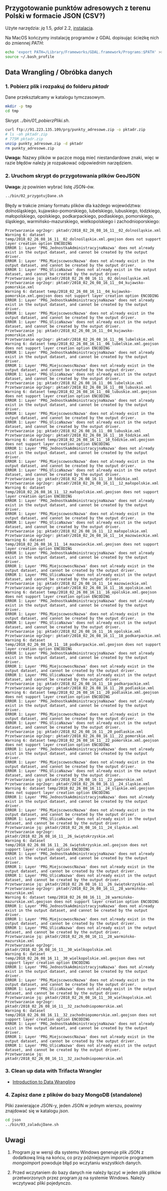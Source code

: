 ## Przygotowanie punktów adresowych z terenu Polski w formacie JSON (CSV?)

Użyte narzędzia: _jq_ 1.5, _gdal_ 2.2,
[instalacja](https://tilemill-project.github.io/tilemill/docs/guides/gdal/).

Na MacOS kończymy instalację programów z GDAL dopisując ścieżkę nich
do zmiennej _PATH_:
```bash
echo 'export PATH=/Library/Frameworks/GDAL.framework/Programs:$PATH' >> ~/.bash_profile
source ~/.bash_profile
```

## Data Wrangling / Obróbka danych

### 1. Pobierz plik i rozpakuj do folderu _pktadr_

Dane przekształcamy w katalogu tymczasowym.
```bash
mkdir -p tmp
cd tmp
```

Skrypt _../bin/01_pobierzPliki.sh_.
```bash
curl ftp://91.223.135.109/prg/punkty_adresowe.zip -o pktadr.zip
# ls -oh pktadr.zip
# 775M pktadr.zip
unzip punkty_adresowe.zip -d pktadr
rm punkty_adresowe.zip
```

**Uwaga:** Nazwy plików w paczce mogą mieć niestandardowe znaki, więc w razie błędów należy je rozpakować odpowiednim narzędziem.

### 2. Uruchom skrypt do przygotowania plików GeoJSON

**Uwaga:** _jq_ powinien wybrać listę JSON–ów.
```bash
../bin/02_przygotujDane.sh
```

Błędy w trakcie zmiany formatu plików dla każdego województwa:
dolnośląskiego, kujawsko-pomorskiego, lubelskiego, lubuskiego, łódzkiego,
małopolskiego, opolskiego, podkarpackiego, podlaskiego, pomorskiego, śląskiego,
warmińsko-mazurskiego, wielkopolskiego i zachodnioporskiego:
```
Przetwarzanie ogr2ogr: pktadr/2018_02_26_08_16_11__02_dolnośląskie.xml
Warning 6: dataset temp/2018_02_26_08_16_11__02_dolnośląskie.xml.geojson does not support layer creation option ENCODING
ERROR 1: Layer 'PRG_JednostkaAdministracyjnaNazwa' does not already exist in the output dataset, and cannot be created by the output driver.
ERROR 1: Layer 'PRG_MiejscowoscNazwa' does not already exist in the output dataset, and cannot be created by the output driver.
ERROR 1: Layer 'PRG_UlicaNazwa' does not already exist in the output dataset, and cannot be created by the output driver.
Przetwarzanie jq: pktadr/2018_02_26_08_16_11__02_dolnośląskie.xml
Przetwarzanie ogr2ogr: pktadr/2018_02_26_08_16_11__04_kujawsko-pomorskie.xml
Warning 6: dataset temp/2018_02_26_08_16_11__04_kujawsko-pomorskie.xml.geojson does not support layer creation option ENCODING
ERROR 1: Layer 'PRG_JednostkaAdministracyjnaNazwa' does not already exist in the output dataset, and cannot be created by the output driver.
ERROR 1: Layer 'PRG_MiejscowoscNazwa' does not already exist in the output dataset, and cannot be created by the output driver.
ERROR 1: Layer 'PRG_UlicaNazwa' does not already exist in the output dataset, and cannot be created by the output driver.
Przetwarzanie jq: pktadr/2018_02_26_08_16_11__04_kujawsko-pomorskie.xml
Przetwarzanie ogr2ogr: pktadr/2018_02_26_08_16_11__06_lubelskie.xml
Warning 6: dataset temp/2018_02_26_08_16_11__06_lubelskie.xml.geojson does not support layer creation option ENCODING
ERROR 1: Layer 'PRG_JednostkaAdministracyjnaNazwa' does not already exist in the output dataset, and cannot be created by the output driver.
ERROR 1: Layer 'PRG_MiejscowoscNazwa' does not already exist in the output dataset, and cannot be created by the output driver.
ERROR 1: Layer 'PRG_UlicaNazwa' does not already exist in the output dataset, and cannot be created by the output driver.
Przetwarzanie jq: pktadr/2018_02_26_08_16_11__06_lubelskie.xml
Przetwarzanie ogr2ogr: pktadr/2018_02_26_08_16_11__08_lubuskie.xml
Warning 6: dataset temp/2018_02_26_08_16_11__08_lubuskie.xml.geojson does not support layer creation option ENCODING
ERROR 1: Layer 'PRG_JednostkaAdministracyjnaNazwa' does not already exist in the output dataset, and cannot be created by the output driver.
ERROR 1: Layer 'PRG_MiejscowoscNazwa' does not already exist in the output dataset, and cannot be created by the output driver.
ERROR 1: Layer 'PRG_UlicaNazwa' does not already exist in the output dataset, and cannot be created by the output driver.
Przetwarzanie jq: pktadr/2018_02_26_08_16_11__08_lubuskie.xml
Przetwarzanie ogr2ogr: pktadr/2018_02_26_08_16_11__10_łódzkie.xml
Warning 6: dataset temp/2018_02_26_08_16_11__10_łódzkie.xml.geojson does not support layer creation option ENCODING
ERROR 1: Layer 'PRG_JednostkaAdministracyjnaNazwa' does not already exist in the output dataset, and cannot be created by the output driver.
ERROR 1: Layer 'PRG_MiejscowoscNazwa' does not already exist in the output dataset, and cannot be created by the output driver.
ERROR 1: Layer 'PRG_UlicaNazwa' does not already exist in the output dataset, and cannot be created by the output driver.
Przetwarzanie jq: pktadr/2018_02_26_08_16_11__10_łódzkie.xml
Przetwarzanie ogr2ogr: pktadr/2018_02_26_08_16_11__12_małopolskie.xml
Warning 6: dataset temp/2018_02_26_08_16_11__12_małopolskie.xml.geojson does not support layer creation option ENCODING
ERROR 1: Layer 'PRG_JednostkaAdministracyjnaNazwa' does not already exist in the output dataset, and cannot be created by the output driver.
ERROR 1: Layer 'PRG_MiejscowoscNazwa' does not already exist in the output dataset, and cannot be created by the output driver.
ERROR 1: Layer 'PRG_UlicaNazwa' does not already exist in the output dataset, and cannot be created by the output driver.
Przetwarzanie jq: pktadr/2018_02_26_08_16_11__12_małopolskie.xml
Przetwarzanie ogr2ogr: pktadr/2018_02_26_08_16_11__14_mazowieckie.xml
Warning 6: dataset temp/2018_02_26_08_16_11__14_mazowieckie.xml.geojson does not support layer creation option ENCODING
ERROR 1: Layer 'PRG_JednostkaAdministracyjnaNazwa' does not already exist in the output dataset, and cannot be created by the output driver.
ERROR 1: Layer 'PRG_MiejscowoscNazwa' does not already exist in the output dataset, and cannot be created by the output driver.
ERROR 1: Layer 'PRG_UlicaNazwa' does not already exist in the output dataset, and cannot be created by the output driver.
Przetwarzanie jq: pktadr/2018_02_26_08_16_11__14_mazowieckie.xml
Przetwarzanie ogr2ogr: pktadr/2018_02_26_08_16_11__16_opolskie.xml
Warning 6: dataset temp/2018_02_26_08_16_11__16_opolskie.xml.geojson does not support layer creation option ENCODING
ERROR 1: Layer 'PRG_JednostkaAdministracyjnaNazwa' does not already exist in the output dataset, and cannot be created by the output driver.
ERROR 1: Layer 'PRG_MiejscowoscNazwa' does not already exist in the output dataset, and cannot be created by the output driver.
ERROR 1: Layer 'PRG_UlicaNazwa' does not already exist in the output dataset, and cannot be created by the output driver.
Przetwarzanie jq: pktadr/2018_02_26_08_16_11__16_opolskie.xml
Przetwarzanie ogr2ogr: pktadr/2018_02_26_08_16_11__18_podkarpackie.xml
Warning 6: dataset temp/2018_02_26_08_16_11__18_podkarpackie.xml.geojson does not support layer creation option ENCODING
ERROR 1: Layer 'PRG_JednostkaAdministracyjnaNazwa' does not already exist in the output dataset, and cannot be created by the output driver.
ERROR 1: Layer 'PRG_MiejscowoscNazwa' does not already exist in the output dataset, and cannot be created by the output driver.
ERROR 1: Layer 'PRG_UlicaNazwa' does not already exist in the output dataset, and cannot be created by the output driver.
Przetwarzanie jq: pktadr/2018_02_26_08_16_11__18_podkarpackie.xml
Przetwarzanie ogr2ogr: pktadr/2018_02_26_08_16_11__20_podlaskie.xml
Warning 6: dataset temp/2018_02_26_08_16_11__20_podlaskie.xml.geojson does not support layer creation option ENCODING
ERROR 1: Layer 'PRG_JednostkaAdministracyjnaNazwa' does not already exist in the output dataset, and cannot be created by the output driver.
ERROR 1: Layer 'PRG_MiejscowoscNazwa' does not already exist in the output dataset, and cannot be created by the output driver.
ERROR 1: Layer 'PRG_UlicaNazwa' does not already exist in the output dataset, and cannot be created by the output driver.
Przetwarzanie jq: pktadr/2018_02_26_08_16_11__20_podlaskie.xml
Przetwarzanie ogr2ogr: pktadr/2018_02_26_08_16_11__22_pomorskie.xml
Warning 6: dataset temp/2018_02_26_08_16_11__22_pomorskie.xml.geojson does not support layer creation option ENCODING
ERROR 1: Layer 'PRG_JednostkaAdministracyjnaNazwa' does not already exist in the output dataset, and cannot be created by the output driver.
ERROR 1: Layer 'PRG_MiejscowoscNazwa' does not already exist in the output dataset, and cannot be created by the output driver.
ERROR 1: Layer 'PRG_UlicaNazwa' does not already exist in the output dataset, and cannot be created by the output driver.
Przetwarzanie jq: pktadr/2018_02_26_08_16_11__22_pomorskie.xml
Przetwarzanie ogr2ogr: pktadr/2018_02_26_08_16_11__24_śląskie.xml
Warning 6: dataset temp/2018_02_26_08_16_11__24_śląskie.xml.geojson does not support layer creation option ENCODING
ERROR 1: Layer 'PRG_JednostkaAdministracyjnaNazwa' does not already exist in the output dataset, and cannot be created by the output driver.
ERROR 1: Layer 'PRG_MiejscowoscNazwa' does not already exist in the output dataset, and cannot be created by the output driver.
ERROR 1: Layer 'PRG_UlicaNazwa' does not already exist in the output dataset, and cannot be created by the output driver.
Przetwarzanie jq: pktadr/2018_02_26_08_16_11__24_śląskie.xml
Przetwarzanie ogr2ogr: pktadr/2018_02_26_08_16_11__26_świętokrzyskie.xml
Warning 6: dataset temp/2018_02_26_08_16_11__26_świętokrzyskie.xml.geojson does not support layer creation option ENCODING
ERROR 1: Layer 'PRG_JednostkaAdministracyjnaNazwa' does not already exist in the output dataset, and cannot be created by the output driver.
ERROR 1: Layer 'PRG_MiejscowoscNazwa' does not already exist in the output dataset, and cannot be created by the output driver.
ERROR 1: Layer 'PRG_UlicaNazwa' does not already exist in the output dataset, and cannot be created by the output driver.
Przetwarzanie jq: pktadr/2018_02_26_08_16_11__26_świętokrzyskie.xml
Przetwarzanie ogr2ogr: pktadr/2018_02_26_08_16_11__28_warmińsko-mazurskie.xml
Warning 6: dataset temp/2018_02_26_08_16_11__28_warmińsko-mazurskie.xml.geojson does not support layer creation option ENCODING
ERROR 1: Layer 'PRG_JednostkaAdministracyjnaNazwa' does not already exist in the output dataset, and cannot be created by the output driver.
ERROR 1: Layer 'PRG_MiejscowoscNazwa' does not already exist in the output dataset, and cannot be created by the output driver.
ERROR 1: Layer 'PRG_UlicaNazwa' does not already exist in the output dataset, and cannot be created by the output driver.
Przetwarzanie jq: pktadr/2018_02_26_08_16_11__28_warmińsko-mazurskie.xml
Przetwarzanie ogr2ogr: pktadr/2018_02_26_08_16_11__30_wielkopolskie.xml
Warning 6: dataset temp/2018_02_26_08_16_11__30_wielkopolskie.xml.geojson does not support layer creation option ENCODING
ERROR 1: Layer 'PRG_JednostkaAdministracyjnaNazwa' does not already exist in the output dataset, and cannot be created by the output driver.
ERROR 1: Layer 'PRG_MiejscowoscNazwa' does not already exist in the output dataset, and cannot be created by the output driver.
ERROR 1: Layer 'PRG_UlicaNazwa' does not already exist in the output dataset, and cannot be created by the output driver.
Przetwarzanie jq: pktadr/2018_02_26_08_16_11__30_wielkopolskie.xml
Przetwarzanie ogr2ogr: pktadr/2018_02_26_08_16_11__32_zachodniopomorskie.xml
Warning 6: dataset temp/2018_02_26_08_16_11__32_zachodniopomorskie.xml.geojson does not support layer creation option ENCODING
ERROR 1: Layer 'PRG_JednostkaAdministracyjnaNazwa' does not already exist in the output dataset, and cannot be created by the output driver.
ERROR 1: Layer 'PRG_MiejscowoscNazwa' does not already exist in the output dataset, and cannot be created by the output driver.
ERROR 1: Layer 'PRG_UlicaNazwa' does not already exist in the output dataset, and cannot be created by the output driver.
Przetwarzanie jq: pktadr/2018_02_26_08_16_11__32_zachodniopomorskie.xml
```

<!--
### Pliki GeoJSON gotowe do załadowania do MongoDB

* [Punkty adresowe](https://drive.google.com/file/d/1c76CsnoARrlPwRoOsInwhvXnYVPWgiZx/view?usp=sharing) w formacie geojson(bez nagłówka) z dnia 19.02.2018
-->

### 3. Clean up data with Trifacta Wrangler

* [Introduction to Data Wrangling](https://community.trifacta.com/s/online-training)


### 4. Zapisz dane z plików do bazy MongoDB (standalone)

Pliki zawierające JSON-y, jeden JSON w jednym wierszu, powinny znajdować
się w katalogu _json_.

```bash
cd json
../bin/03_zaladujDane.sh
```

## Uwagi

1. Program _jq_ w wersji dla systemu Windows generuje plik JSON z dodatkową
linią na końcu, co przy późniejszym imporcie programem _mongoimport_ powoduje
błąd po wczytaniu wszystkich danych.

1. Przed wczytaniem do bazy danych nie należy łączyć w jeden plik plików
przetworzonych przez program _jq_ na systemie Windows.
Należy wczytywać pliki pojedynczo.
